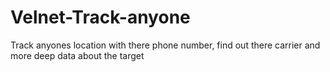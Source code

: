 # Velnet-Track-anyone
Track anyones location with there phone number, find out there carrier and more deep data about the target
